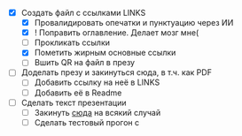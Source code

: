- [x] Создать файл с ссылками LINKS
  - [x] Провалидировать опечатки и пунктуацию через ИИ
  - [x] ! Поправить оглавление. Делает мозг мне(
  - [ ] Прокликать ссылки
  - [x] Пометить жирным основные ссылки
  - [ ] Вшить QR на файл в презу
- [ ] Доделать презу и закинуться сюда, в т.ч. как PDF
  - [ ] Добавить ссылку на неё в LINKS
  - [ ] Добавить её в Readme
- [ ] Сделать текст презентации
  - [ ] Закинуть [сюда](text_for_presentation.md) на всякий случай
  - [ ] Сделать тестовый прогон с
